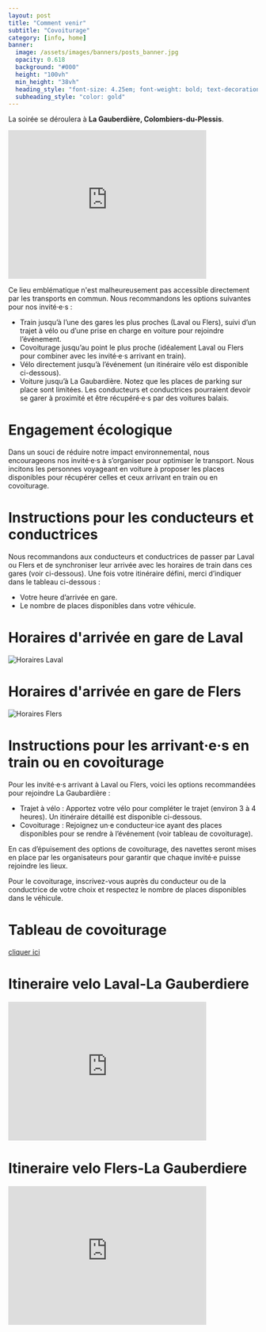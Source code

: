 ```yaml
---
layout: post
title: "Comment venir"
subtitle: "Covoiturage"
category: [info, home]
banner:
  image: /assets/images/banners/posts_banner.jpg
  opacity: 0.618
  background: "#000"
  height: "100vh"
  min_height: "38vh"
  heading_style: "font-size: 4.25em; font-weight: bold; text-decoration: underline"
  subheading_style: "color: gold"
---
```


La soirée se déroulera à **La Gauberdière, Colombiers-du-Plessis**.
<iframe src="https://www.google.com/maps/embed?pb=!1m18!1m12!1m3!1d6679.22852703973!2d-0.8415384215830052!3d48.39434539120172!2m3!1f0!2f0!3f0!3m2!1i1024!2i768!4f13.1!3m3!1m2!1s0x48090d4cc679a421%3A0xf2a86a3b8cfa2660!2sLa%20Gauberdi%C3%A8re%2C%2053120%20Colombiers-du-Plessis!5e1!3m2!1sfr!2sfr!4v1736095445962!5m2!1sfr!2sfr" width="400" height="300" style="border:0;" allowfullscreen="" loading="lazy" referrerpolicy="no-referrer-when-downgrade"></iframe>

Ce lieu emblématique n'est malheureusement pas accessible directement par les transports en commun. Nous recommandons les options suivantes pour nos invité·e·s :
- Train jusqu’à l’une des gares les plus proches (Laval ou Flers), suivi d’un trajet à vélo ou d’une prise en charge en voiture pour rejoindre l’événement.
- Covoiturage jusqu’au point le plus proche (idéalement Laval ou Flers pour combiner avec les invité·e·s arrivant en train).
- Vélo directement jusqu’à l’événement (un itinéraire vélo est disponible ci-dessous).
- Voiture jusqu’à La Gaubardière. Notez que les places de parking sur place sont limitées. Les conducteurs et conductrices pourraient devoir se garer à proximité et être récupéré·e·s par des voitures balais.

# Engagement écologique

Dans un souci de réduire notre impact environnemental, nous encourageons nos invité·e·s à s’organiser pour optimiser le transport. Nous incitons les personnes voyageant en voiture à proposer les places disponibles pour récupérer celles et ceux arrivant en train ou en covoiturage.

# Instructions pour les conducteurs et conductrices

Nous recommandons aux conducteurs et conductrices de passer par Laval ou Flers et de synchroniser leur arrivée avec les horaires de train dans ces gares (voir ci-dessous). Une fois votre itinéraire défini, merci d’indiquer dans le tableau ci-dessous :

- Votre heure d’arrivée en gare.
- Le nombre de places disponibles dans votre véhicule.

# Horaires d'arrivée en gare de Laval
<img src="{{site.baseurl | prepend: site.url}}assets/images/transport/HeuresLaval.JPG" alt="Horaires Laval" style="width: auto; height: auto;" />

# Horaires d'arrivée en gare de Flers
<img src="{{site.baseurl | prepend: site.url}}assets/images/transport/HeuresFlers.JPG" alt="Horaires Flers" style="width: auto; height: auto;" />

# Instructions pour les arrivant·e·s en train ou en covoiturage

Pour les invité·e·s arrivant à Laval ou Flers, voici les options recommandées pour rejoindre La Gaubardière :
- Trajet à vélo : Apportez votre vélo pour compléter le trajet (environ 3 à 4 heures). Un itinéraire détaillé est disponible ci-dessous.
- Covoiturage : Rejoignez un·e conducteur·ice ayant des places disponibles pour se rendre à l’événement (voir tableau de covoiturage).

En cas d’épuisement des options de covoiturage, des navettes seront mises en place par les organisateurs pour garantir que chaque invité·e puisse rejoindre les lieux.

Pour le covoiturage, inscrivez-vous auprès du conducteur ou de la conductrice de votre choix et respectez le nombre de places disponibles dans le véhicule.

# Tableau de covoiturage

[cliquer ici](https://docs.google.com/spreadsheets/d/1aUJ1ZtuVQMFsRd-tPkUsFhuKHjbfZ6IALi0hF30_AK0/edit?usp=sharing)

# Itineraire velo Laval-La Gauberdiere
<iframe style="border:none" src="https://en.frame.mapy.cz/s/luperopema" width="400" height="280" frameborder="0"></iframe>

# Itineraire velo Flers-La Gauberdiere
<iframe style="border:none" src="https://en.frame.mapy.cz/s/ganobufuhe" width="400" height="280" frameborder="0"></iframe>
